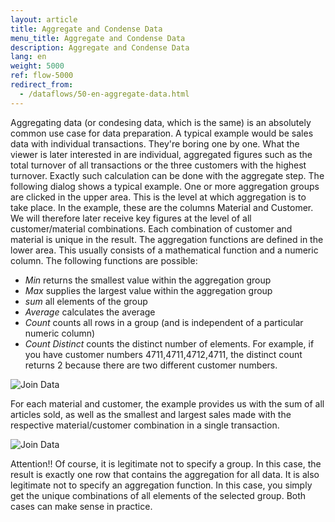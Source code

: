 ```yaml
---
layout: article
title: Aggregate and Condense Data
menu_title: Aggregate and Condense Data
description: Aggregate and Condense Data
lang: en
weight: 5000
ref: flow-5000
redirect_from:
  - /dataflows/50-en-aggregate-data.html
---
```

Aggregating data (or condesing data, which is the same) is an absolutely common use case for data preparation. A typical example would be sales data with individual transactions. They're boring one by one. What the viewer is later interested in are individual, aggregated figures such as the total turnover of all transactions or the three customers with the highest turnover. Exactly such calculation can be done with the aggregate step.
The following dialog shows a typical example. One or more aggregation groups are clicked in the upper area. This is the level at which aggregation is to take place. In the example, these are the columns Material and Customer. We will therefore later receive key figures at the level of all customer/material combinations. Each combination of customer and material is unique in the result.
The aggregation functions are defined in the lower area. This usually consists of a mathematical function and a numeric column. The following functions are possible: 

* *Min* returns the smallest value within the aggregation group
* *Max* supplies the largest value within the aggregation group
* *sum* all elements of the group
* *Average* calculates the average
* *Count* counts all rows in a group (and is independent of a particular numeric column)
* *Count Distinct* counts the distinct number of elements. For example, if you have customer numbers 4711,4711,4712,4711, the distinct count returns 2 because there are two different customer numbers.

![Join Data](/assets/images/dataflows/dataflows-aggregate01.png)

For each material and customer, the example provides us with the sum of all articles sold, as well as the smallest and largest sales made with the respective material/customer combination in a single transaction.

![Join Data](/assets/images/dataflows/dataflows-aggregate02.png)

Attention!! Of course, it is legitimate not to specify a group. In this case, the result is exactly one row that contains the aggregation for all data. It is also legitimate not to specify an aggregation function. In this case, you simply get the unique combinations of all elements of the selected group. Both cases can make sense in practice.

